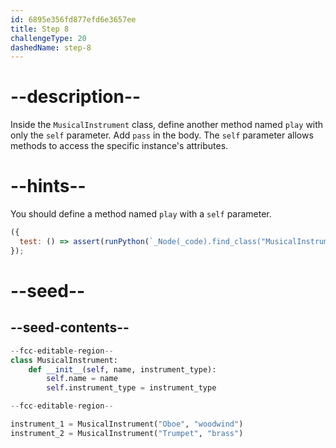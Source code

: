 ```yaml
---
id: 6895e356fd877efd6e3657ee
title: Step 8
challengeType: 20
dashedName: step-8
---
```


# --description--


Inside the `MusicalInstrument` class, define another method named `play` with only the `self` parameter. Add `pass` in the body. The `self` parameter allows methods to access the specific instance's attributes.

# --hints--

You should define a method named `play` with a `self` parameter.

```js
({
  test: () => assert(runPython(`_Node(_code).find_class("MusicalInstrument").find_function("play").has_args("self")`))
});
```

# --seed--

## --seed-contents--

```py
--fcc-editable-region--
class MusicalInstrument:
    def __init__(self, name, instrument_type):
        self.name = name
        self.instrument_type = instrument_type

--fcc-editable-region--

instrument_1 = MusicalInstrument("Oboe", "woodwind")
instrument_2 = MusicalInstrument("Trumpet", "brass")

```
